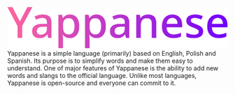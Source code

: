 ![Yappanese](https://github.com/XCATsus/Yappanese/blob/main/logo.png?raw=true)
Yappanese is a simple language (primarily) based on English, Polish and Spanish. Its purpose is to simplify words and make them easy to understand. One of major features of Yappanese is the ability to add new words and slangs to the official language. Unlike most languages, Yappanese is open-source and everyone can commit to it.

